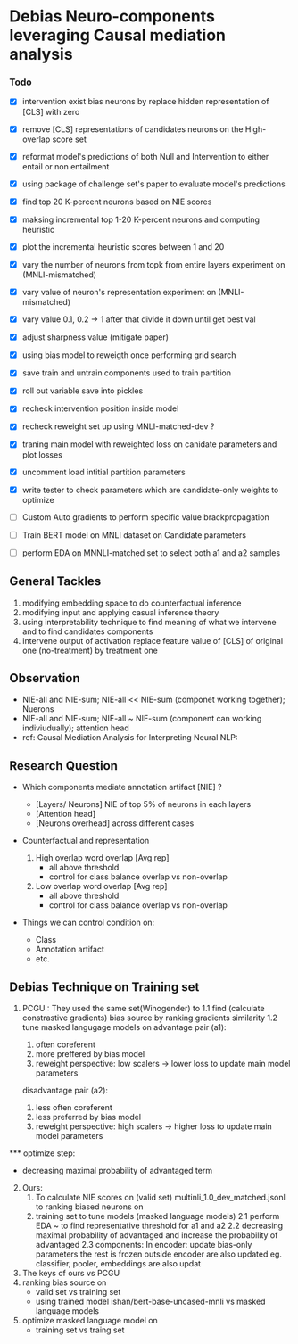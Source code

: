 # Debias Neuro-components leveraging Causal mediation analysis

### Todo
-  [x] intervention exist bias neurons by replace hidden representation of [CLS] with zero
-  [x] remove [CLS] representations of candidates neurons on the High-overlap score set 
-  [x] reformat model's predictions of both Null and Intervention to either entail or non entailment
-  [x] using package of challenge set's paper to evaluate model's predictions
-  [x] find top 20 K-percent neurons based on NIE scores
-  [x] maksing incremental top 1-20 K-percent neurons and computing heuristic
-  [x] plot the incremental heuristic scores between 1 and 20 
-  [x] vary the number of neurons from topk from entire layers experiment on (MNLI-mismatched)
-  [x] vary value of neuron's representation experiment on (MNLI-mismatched)
-  [x] vary value 0.1, 0.2 -> 1 after that divide it down until get best val 
-  [x] adjust sharpness value (mitigate paper)
-  [x] using bias model to reweigth once performing grid search
-  [x] save train and untrain components used to train partition 
-  [x] roll out variable save into pickles
-  [x] recheck intervention position inside model
-  [x] recheck reweight set up using MNLI-matched-dev ?
-  [x] traning main model with reweighted loss on canidate parameters and plot losses
-  [x] uncomment load intitial partition parameters
-  [x] write tester to check parameters which are candidate-only weights to optimize
-  [ ] Custom Auto gradients to perform specific value brackpropagation  
-  [ ] Train BERT model on MNLI dataset on Candidate parameters
-  [ ] perform EDA on MNNLI-matched set to select both a1 and a2 samples


## General Tackles
1. modifying embedding space to do counterfactual inference
2. modifying input and applying casual inference theory 
3. using interpretability technique to find meaning of what we intervene and to find candidates components
4. intervene output of activation replace feature value of [CLS] of original one (no-treatment) by treatment one 

## Observation 

- NIE-all and NIE-sum; NIE-all << NIE-sum (componet working together); Nuerons
- NIE-all and NIE-sum; NIE-all ~ NIE-sum (component can working indiviudually); attention head
- ref: Causal Mediation Analysis for Interpreting Neural NLP:


## Research Question

- Which components mediate annotation artifact [NIE] ?
    - [Layers/ Neurons] NIE of top 5% of neurons in each layers
    - [Attention head]
    - [Neurons overhead] across different cases

- Counterfactual and representation
    1. High overlap word overlap [Avg rep]
        - all above threshold 
        - control for class balance overlap vs non-overlap
    2. Low overlap word overlap  [Avg rep]
        - all above threshold 
        - control for class balance overlap vs non-overlap

- Things we can control  condition on: 
    - Class 
    - Annotation artifact
    - etc.
## Debias Technique on Training set

1. PCGU : They used the same set(Winogender) to 
  1.1 find (calculate constrastive gradients) bias source by ranking gradients similarity
  1.2 tune masked langugage models on 
    advantage pair (a1): 
     1. often coreferent 
     2. more preffered by bias model
     3. reweight perspective: low scalers -> lower loss to update main model parameters
        
    disadvantage pair (a2):
     1. less often coreferent 
     2. less preferred by bias model
     3. reweight perspective: high scalers -> higher loss to update main model parameters

*** optimize step:
   - decreasing maximal probability of advantaged term

2. Ours:
   1. To calculate NIE scores on (valid set) multinli_1.0_dev_matched.jsonl to ranking biased neurons on 
   2. training set to tune models (masked language models) 
     2.1 perform EDA ~ to find representative threshold for a1 and a2 
     2.2 decreasing maximal probability of advantaged and increase the probability of advantaged 
     2.3 components: 
         In encoder: update bias-only parameters the rest is frozen
         outside encoder are also updated eg. classifier, pooler, embeddings are also updat     
3. The keys of ours vs PCGU
  1. ranking bias source on 
     - valid set vs training set
     - using trained model ishan/bert-base-uncased-mnli  vs masked language models
  2. optimize masked language model on 
     - training set vs traing set



        

        
